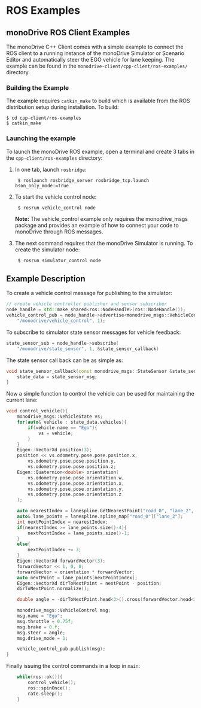 # ROS Examples

## monoDrive ROS Client Examples

The monoDrive C++ Client comes with a simple example to connect the ROS client
to a running instance of the monoDrive Simulator or Scenario Editor and 
automatically steer the EGO vehicle for lane keeping. The example can be found
in the `monodrive-client/cpp-client/ros-examples/` directory. 

### Building the Example

The example requires `catkin_make` to build which is available from the ROS 
distribution setup during installation. To build:

    $ cd cpp-client/ros-examples
    $ catkin_make

### Launching the example

To launch the monoDrive ROS example, open a terminal and create 3 tabs in the 
`cpp-client/ros-examples` directory:

1. In one tab, launch `rosbridge`: 

        $ roslaunch rosbridge_server rosbridge_tcp.launch bson_only_mode:=True

2. To start the vehicle control node:

        $ rosrun vehicle_control node

    **Note:** The vehicle_control example only requires the monodrive_msgs package 
    and provides an example of how to connect your code to monoDrive through ROS 
    messages.

3. The next command requires that the monoDrive Simulator is running. To create the simulator node:

        $ rosrun simulator_control node

## Example Description

To create a vehicle control message for publishing to the simulator:

```cpp
// create vehicle controller publisher and sensor subscriber
node_handle = std::make_shared<ros::NodeHandle>(ros::NodeHandle());
vehicle_control_pub = node_handle->advertise<monodrive_msgs::VehicleControl>(
    "/monodrive/vehicle_control", 1);
```

To subscribe to simulator state sensor messages for vehicle feedback:
```cpp
state_sensor_sub = node_handle->subscribe(
    "/monodrive/state_sensor", 1, &state_sensor_callback)
```

The state sensor call back can be as simple as:

```cpp
void state_sensor_callback(const monodrive_msgs::StateSensor &state_sensor_msg){
    state_data = state_sensor_msg;
}
```

Now a simple function to control the vehicle can be used for maintaining the 
current lane:

```cpp
void control_vehicle(){
    monodrive_msgs::VehicleState vs;
    for(auto& vehicle : state_data.vehicles){
        if(vehicle.name == "Ego"){
            vs = vehicle;
        }
    }
    Eigen::VectorXd position(3);
    position << vs.odometry.pose.pose.position.x,
        vs.odometry.pose.pose.position.y,
        vs.odometry.pose.pose.position.z;
    Eigen::Quaternion<double> orientation(
        vs.odometry.pose.pose.orientation.w,
        vs.odometry.pose.pose.orientation.x,
        vs.odometry.pose.pose.orientation.y,
        vs.odometry.pose.pose.orientation.z
    );

    auto nearestIndex = lanespline.GetNearestPoint("road_0", "lane_2", position);
    auto& lane_points = lanespline.spline_map["road_0"]["lane_2"];
    int nextPointIndex = nearestIndex;
    if(nearestIndex >= lane_points.size()-4){
        nextPointIndex = lane_points.size()-1;
    }
    else{
        nextPointIndex += 3;
    }
    Eigen::VectorXd forwardVector(3);
    forwardVector << 1, 0, 0;
    forwardVector = orientation * forwardVector;
    auto nextPoint = lane_points[nextPointIndex];
    Eigen::VectorXd dirToNextPoint = nextPoint - position;
    dirToNextPoint.normalize();

    double angle = -dirToNextPoint.head<3>().cross(forwardVector.head<3>())[2];

    monodrive_msgs::VehicleControl msg;
    msg.name = "Ego";
    msg.throttle = 0.75f;
    msg.brake = 0.f;
    msg.steer = angle;
    msg.drive_mode = 1;

    vehicle_control_pub.publish(msg);
}
```

Finally issuing the control commands in a loop in `main`:

```cpp
    while(ros::ok()){
        control_vehicle();
        ros::spinOnce();
        rate.sleep();
    }
```